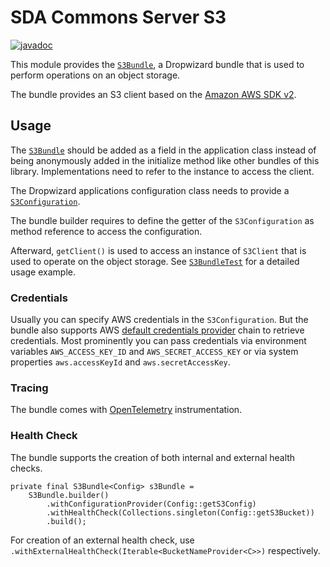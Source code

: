 # SDA Commons Server S3

[![javadoc](https://javadoc.io/badge2/org.sdase.commons/sda-commons-server-s3/javadoc.svg)](https://javadoc.io/doc/org.sdase.commons/sda-commons-server-s3)

This module provides the [`S3Bundle`](https://github.com/SDA-SE/sda-dropwizard-commons/tree/main/sda-commons-server-s3/src/main/java/org/sdase/commons/server/s3/S3Bundle.java), 
a Dropwizard bundle that is used to perform operations on an object storage.

The bundle provides an S3 client based on the [Amazon AWS SDK v2](https://docs.aws.amazon.com/sdk-for-java/latest/developer-guide/home.html).

## Usage

The [`S3Bundle`](https://github.com/SDA-SE/sda-dropwizard-commons/tree/main/sda-commons-server-s3/src/main/java/org/sdase/commons/server/s3/S3Bundle.java) should be added as a
field in the application class instead of being anonymously added in the initialize method like other bundles of this 
library. Implementations need to refer to the instance to access the client.

The Dropwizard applications configuration class needs to provide a 
[`S3Configuration`](https://github.com/SDA-SE/sda-dropwizard-commons/tree/main/sda-commons-server-s3/src/main/java/org/sdase/commons/server/s3/S3Configuration.java).

The bundle builder requires to define the getter of the `S3Configuration` as method reference to access the 
configuration.

Afterward, `getClient()` is used to access an instance of `S3Client` that is used to operate on the 
object storage. 
See [`S3BundleTest`](https://github.com/SDA-SE/sda-dropwizard-commons/tree/main/sda-commons-server-s3/src/test/java/org/sdase/commons/server/s3/S3BundleTest.java) for a detailed usage example.   

### Credentials

Usually you can specify AWS credentials in the `S3Configuration`.
But the bundle also supports AWS [default credentials provider](https://sdk.amazonaws.com/java/api/latest/software/amazon/awssdk/auth/credentials/DefaultCredentialsProvider.html) chain to retrieve credentials.
Most prominently you can pass credentials 
via environment variables `AWS_ACCESS_KEY_ID` and `AWS_SECRET_ACCESS_KEY` 
or via system properties `aws.accessKeyId` and `aws.secretAccessKey`.

### Tracing

The bundle comes with [OpenTelemetry](https://opentelemetry.io/) instrumentation.

### Health Check

The bundle supports the creation of both internal and external health checks.

```
private final S3Bundle<Config> s3Bundle =
    S3Bundle.builder()
        .withConfigurationProvider(Config::getS3Config)
        .withHealthCheck(Collections.singleton(Config::getS3Bucket))
        .build();
```

For creation of an external health check, use `.withExternalHealthCheck(Iterable<BucketNameProvider<C>>)`
respectively.